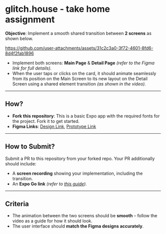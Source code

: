 # glitch.house - take home assignment

**Objective**: Implement a smooth shared transition between **2 screens** as shown below.

https://github.com/user-attachments/assets/31c2c3a0-3f72-4601-8fd6-8d4f2fab1896

- Implement both screens: **Main Page** & **Detail Page** *(refer to the Figma link for full details).*
- When the user taps or clicks on the card, it should animate seamlessly from its position on the Main Screen to its new layout on the Detail Screen using a shared element transition *(as shown in the video).*

---

## **How?**

- **Fork this repository**: This is a basic Expo app with the required fonts for the project. Fork it to get started.
- **Figma Links**: [Design Link](https://www.figma.com/design/dOlm8w2Rirwe6ShzdV5bGd/glitch.house-%3C%3E-front-end-project?node-id=0-1&t=0jDJo48fHJAu8003-1), [Prototype Link](https://www.figma.com/proto/dOlm8w2Rirwe6ShzdV5bGd/glitch.house-%3C%3E-front-end-project?page-id=&node-id=0-1362&t=Sya0EtG3NJA1GN4z-1)

---

## **How to Submit?**

Submit a PR to this repository from your forked repo. Your PR additionally should include:

- A **screen recording** showing your implementation, including the transition.
- An **Expo Go link** *(refer to [this guide](https://docs.expo.dev/develop/development-builds/share-with-your-team/)).*

---

## **Criteria**

- The animation between the two screens should be **smooth** – follow the video as a guide for how it should look.
- The user interface should **match the Figma designs accurately**.

